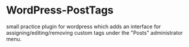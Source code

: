 # WordPress-PostTags
small practice plugin for wordpress which adds an interface for assigning/editing/removing custom tags under the "Posts" administrator menu.
